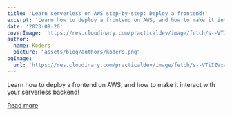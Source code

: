 ```yaml
---
title: 'Learn serverless on AWS step-by-step: Deploy a frontend!'
excerpt: 'Learn how to deploy a frontend on AWS, and how to make it interact with your serverless backend!'
date: '2023-09-20'
coverImage: 'https://res.cloudinary.com/practicaldev/image/fetch/s--VTiIZVxa--/c_imagga_scale,f_auto,fl_progressive,h_420,q_auto,w_1000/https://raw.githubusercontent.com/pchol22/kumo-articles/master/blog-posts/learn-serverless/front/assets/cover.png'
author:
  name: Koders
  picture: "assets/blog/authors/koders.png"
ogImage:
  url: 'https://res.cloudinary.com/practicaldev/image/fetch/s--VTiIZVxa--/c_imagga_scale,f_auto,fl_progressive,h_420,q_auto,w_1000/https://raw.githubusercontent.com/pchol22/kumo-articles/master/blog-posts/learn-serverless/front/assets/cover.png'
---
```


Learn how to deploy a frontend on AWS, and how to make it interact with your serverless backend!

[Read more](https://dev.to/slsbytheodo/learn-serverless-on-aws-step-by-step-deploy-a-frontend-31a6)
